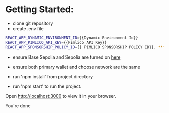 # Getting Started:

- clone git repository
- create .env file

```bash
REACT_APP_DYNAMIC_ENVIRONMENT_ID={{Dynamic Environment Id}}
REACT_APP_PIMLICO_API_KEY={{Pimlico API Key}}
REACT_APP_SPONSORSHIP_POLICY_ID={{ PIMLICO SPONSORSHIP POLICY ID}}. *** feel free to use our policy id (sp_cynical_speed)
```
- ensure  Base Sepolia and Sepolia are turned on [here](https://app.dynamic.xyz/dashboard/chains-and-networks#evm)
- ensure both primary wallet and choose network are the same 

- run 'npm install' from project directory
- run 'npm start' to run the project.


Open [http://localhost:3000](http://localhost:3000) to view it in your browser.

You're done

